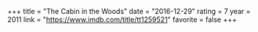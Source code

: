 +++
title = "The Cabin in the Woods"
date = "2016-12-29"
rating = 7
year = 2011
link = "https://www.imdb.com/title/tt1259521"
favorite = false
+++
